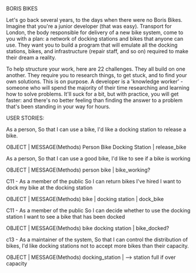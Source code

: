 BORIS BIKES

Let's go back several years, to the days when there were no Boris Bikes. Imagine that you're a junior developer (that was easy). Transport for London, the body responsible for delivery of a new bike system, come to you with a plan: a network of docking stations and bikes that anyone can use. They want you to build a program that will emulate all the docking stations, bikes, and infrastructure (repair staff, and so on) required to make their dream a reality.

To help structure your work, here are 22 challenges. They all build on one another. They require you to research things, to get stuck, and to find your own solutions. This is on purpose. A developer is a 'knowledge worker' - someone who will spend the majority of their time researching and learning how to solve problems. It'll suck for a bit, but with practice, you will get faster: and there's no better feeling than finding the answer to a problem that's been standing in your way for hours.

USER STORIES:

As a person,
So that I can use a bike,
I'd like a docking station to release a bike.

OBJECT | MESSAGE(Methods)
Person
Bike
Docking Station | release_bike

As a person,
So that I can use a good bike,
I'd like to see if a bike is working

OBJECT | MESSAGE(Methods)
person
bike | bike_working?

C11 - As a member of the public
So I can return bikes I've hired
I want to dock my bike at the docking station

OBJECT | MESSAGE(Methods)
bike |
docking station | dock_bike

C11 - As a member of the public
So I can decide whether to use the docking station
I want to see a bike that has been docked

OBJECT | MESSAGE(Methods)
bike
docking station | bike_docked?

c13 - As a maintainer of the system,
So that I can control the distribution of bikes,
I'd like docking stations not to accept more bikes than their capacity.

OBJECT | MESSAGE(Methods)
docking_station |  --> station full if over capacity
